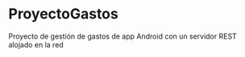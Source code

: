 # ProyectoGastos
Proyecto de gestión de gastos de app Android con un servidor REST alojado en la red 
